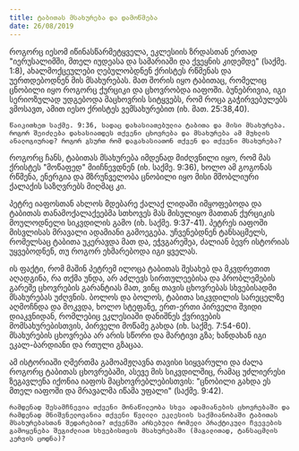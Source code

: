 ```yaml
---
title: ტაბითას მსახურება და დამოწმება
date: 26/08/2019
---
```

როგორც იესომ იწინასწარმეტყველა, ეკლესიის ზრდასთან ერთად "იერუსალიმში, მთელ იუდეასა და სამარიაში და ქვეყნის კიდემდე" (საქმე. 1:8), ახალმოქცეულები ღებულობდნენ ქრისტეს რწმენას და უერთდებოდნენ მის მსახურებას. მათ შორის იყო ტაბითაც, რომელიც ცნობილი იყო როგორც ქურციკი და ცხოვრობდა იაფოში. ბუნებრივია, იგი სერიოზულად უდგებოდა მაცხოვრის სიტყვებს, რომ როცა გაჭირვებულებს ვმოსავთ, ამით იესო ქრისტეს ვემსახურებით (იხ. მათ. 25:38,40).

`წაიკითხეთ საქმე. 9:36, სადაც დახასიათებულია ტაბითა და მისი მსახურება. როგორ შეიძლება დახასიათდეს თქვენი ცხოვრება და მსახურება ამ მუხლის ანალოგიურად? როგორ გსურთ რომ დაგახასიათონ თქვენ და თქვენი მსახურება?`

როგორც ჩანს, ტაბითას მსახურება იმდენად მიძღვნილი იყო, რომ მას ქრისტეს "მოწაფედ" მიიჩნევდნენ (იხ. საქმე. 9:36), ხოლო ამ გოგონას რწმენა, ენერგია და მზრუნველობა ცნობილი იყო მისი მშობლიური ქალაქის საზღვრებს მიღმაც კი.

პეტრე იაფოსთან ახლოს მდებარე ქალაქ ლიდაში იმყოფებოდა და ტაბითას თანამოქალაქეებმა სთხოვეს მას მისულიყო მათთან ქურციკის მოულოდნელი სიკვდილის გამო (იხ. საქმე. 9:37-41). პეტრეს იაფოში მისვლისას მრავალი ადამიანი გამოეგება. უჩვენებდნენ ტანსაცმელს, რომელსაც ტაბითა უკერავდა მათ და, ეჭვგარეშეა, ძალიან ბევრ ისტორიას უყვებოდნენ, თუ როგორ ეხმარებოდა იგი ყველას.

ის ფაქტი, რომ მაშინ პეტრემ ილოცა ტაბითას შესახებ და მკვდრეთით აღადგინა, რა თქმა უნდა, არ აძლევს სირთულეებისა და პრობლემების გარეშე ცხოვრების გარანტიას მათ, ვინც თავის ცხოვრებას სხვებისადმი მსახურებას უძღვნის. ბოლოს და ბოლოს, ტაბითა სიკვდილის სარეცელზე აღმოჩნდა და მოკვდა, ხოლო სტეფანე, ერთ-ერთი პირველი შვიდი დიაკვნიდან, რომლებიც ეკლესიაში დანიშნეს ქვრივების მომსახურებისთვის, პირველი მოწამე გახდა (იხ. საქმე. 7:54-60). მსახურების ცხოვრება არ არის სწორი და მარტივი გზა; ხანდახან იგი ეკალ-ბარდიანი და რთული გზაცაა.

ამ ისტორიაში ღმერთმა გამოამჟღავნა თავისი სიყვარული და ძალა როგორც ტაბითას ცხოვრებაში, ასევე მის სიკვდილშიც, რამაც უძლიერესი ზეგავლენა იქონია იაფოს მაცხოვრებლებისთვის: "ცნობილი გახდა ეს მთელ იაფოში და მრავალმა იწამა უფალი" (საქმე. 9:42).

`რამდენად შესამჩნევია თქვენი მონაწილეობა სხვა ადამიანების ცხოვრებაში და რამდენად მნიშვნელოვანია თქვენი წვლილი ეკლესიის საქმიანობაში ტაბითას მსახურებასთან შედარებით? თქვენში არსებული რომელი პრაქტიკული ჩვევების გამოყენება შეგიძლიათ სხვებისთვის მსახურებაში (მაგალითად, ტანსაცმლის კერვის ცოდნა)?`
